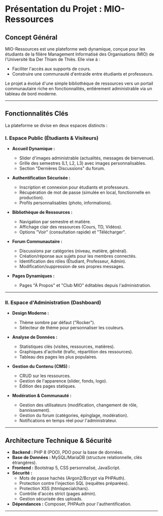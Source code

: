 
# Présentation du Projet : MIO-Ressources

## Concept Général

MIO-Ressources est une plateforme web dynamique, conçue pour les étudiants de la filière Management Informatisé des Organisations (MIO) de l'Université Iba Der Thiam de Thiès. Elle vise à :
- Faciliter l'accès aux supports de cours.
- Construire une communauté d'entraide entre étudiants et professeurs.

Le projet a évolué d'une simple bibliothèque de ressources vers un portail communautaire riche en fonctionnalités, entièrement administrable via un tableau de bord moderne.

---

## Fonctionnalités Clés

La plateforme se divise en deux espaces distincts :

### I. Espace Public (Étudiants & Visiteurs)

- **Accueil Dynamique :**
	- Slider d'images administrable (actualités, messages de bienvenue).
	- Grille des semestres (L1, L2, L3) avec images personnalisables.
	- Section "Dernières Discussions" du forum.

- **Authentification Sécurisée :**
	- Inscription et connexion pour étudiants et professeurs.
	- Récupération de mot de passe (simulée en local, fonctionnelle en production).
	- Profils personnalisables (photo, informations).

- **Bibliothèque de Ressources :**
	- Navigation par semestre et matière.
	- Affichage clair des ressources (Cours, TD, Vidéos).
	- Options "Voir" (consultation rapide) et "Télécharger".

- **Forum Communautaire :**
	- Discussions par catégories (niveau, matière, général).
	- Création/réponse aux sujets pour les membres connectés.
	- Identification des rôles (Étudiant, Professeur, Admin).
	- Modification/suppression de ses propres messages.

- **Pages Dynamiques :**
	- Pages "À Propos" et "Club MIO" éditables depuis l'administration.

---

### II. Espace d'Administration (Dashboard)

- **Design Moderne :**
	- Thème sombre par défaut ("Rocker").
	- Sélecteur de thème pour personnaliser les couleurs.

- **Analyse de Données :**
	- Statistiques clés (visites, ressources, matières).
	- Graphiques d'activité (trafic, répartition des ressources).
	- Tableau des pages les plus populaires.

- **Gestion du Contenu (CMS) :**
	- CRUD sur les ressources.
	- Gestion de l'apparence (slider, fonds, logo).
	- Édition des pages statiques.

- **Modération & Communauté :**
	- Gestion des utilisateurs (modification, changement de rôle, bannissement).
	- Gestion du forum (catégories, épinglage, modération).
	- Notifications en temps réel pour l'administrateur.

---

## Architecture Technique & Sécurité

- **Backend :** PHP 8 (POO), PDO pour la base de données.
- **Base de Données :** MySQL/MariaDB (structure relationnelle, clés étrangères).
- **Frontend :** Bootstrap 5, CSS personnalisé, JavaScript.
- **Sécurité :**
	- Mots de passe hachés (Argon2/Bcrypt via PHPAuth).
	- Protection contre l'injection SQL (requêtes préparées).
	- Protection XSS (htmlspecialchars).
	- Contrôle d'accès strict (pages admin).
	- Gestion sécurisée des uploads.
- **Dépendances :** Composer, PHPAuth pour l'authentification.

---

